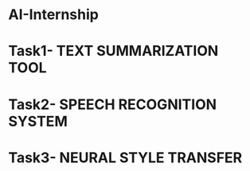 # AI-Internship
# Task1- TEXT SUMMARIZATION TOOL
# Task2- SPEECH RECOGNITION SYSTEM
# Task3- NEURAL STYLE TRANSFER
